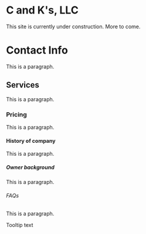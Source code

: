 # C and K's, LLC

<html>
  <body>
    This site is currently under construction.  More to come.
  </body>

  <link rel="stylesheet" type="text/css" href="CECT.css">

  <h1>Contact Info</h1>
    <p>This is a paragraph.</p>
    
  <link rel="stylesheet" type="text/css" href="CECT.css">

  <h2>Services</h2>
    <p>This is a paragraph.</p>

 <link rel="stylesheet" type="text/css" href="CECT.css">

  <h3>Pricing</h3>
    <p>This is a paragraph.</p>

 <link rel="stylesheet" type="text/css" href="CECT.css">

  <h4>History of company</h4>
    <p>This is a paragraph.</p>

 <link rel="stylesheet" type="text/css" href="CECT.css">

  <h5>Owner background</h5>
    <p>This is a paragraph.</p>

 <link rel="stylesheet" type="text/css" href="CECT.css">

  <h6>FAQs</h6>
    <p>This is a paragraph.</p>

</body>

<div class="tooltip">
  <span class="tooltiptext">Tooltip text</span>
</div>
